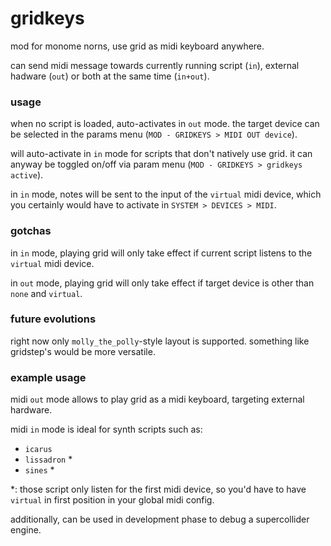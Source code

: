 # gridkeys

mod for monome norns, use grid as midi keyboard anywhere.

can send midi message towards currently running script (`in`), external hadware (`out`) or both at the same time (`in+out`).


### usage

when no script is loaded, auto-activates in `out` mode. the target device can be selected in the params menu (`MOD - GRIDKEYS > MIDI OUT device`).

will auto-activate in `in` mode for scripts that don't natively use grid. it can anyway be toggled on/off via param menu (`MOD - GRIDKEYS > gridkeys active`).

in `in` mode, notes will be sent to the input of the `virtual` midi device, which you certainly would have to activate in `SYSTEM > DEVICES > MIDI`.


### gotchas

in `in` mode, playing grid will only take effect if current script listens to the `virtual` midi device.

in `out` mode, playing grid will only take effect if target device is other than `none` and `virtual`.


### future evolutions

right now only `molly_the_polly`-style layout is supported. something like gridstep's would be more versatile.


### example usage

midi `out` mode allows to play grid as a midi keyboard, targeting external hardware.

midi `in` mode is ideal for synth scripts such as:
- `icarus`
- `lissadron` \*
- `sines` \*

\*: those script only listen for the first midi device, so you'd have to have `virtual` in first  position in your global midi config.

additionally, can be used in development phase to debug a supercollider engine.
